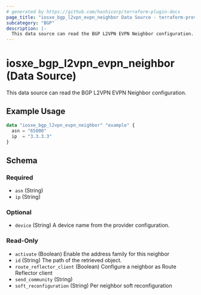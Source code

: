 ```yaml
---
# generated by https://github.com/hashicorp/terraform-plugin-docs
page_title: "iosxe_bgp_l2vpn_evpn_neighbor Data Source - terraform-provider-iosxe"
subcategory: "BGP"
description: |-
  This data source can read the BGP L2VPN EVPN Neighbor configuration.
---
```


# iosxe_bgp_l2vpn_evpn_neighbor (Data Source)

This data source can read the BGP L2VPN EVPN Neighbor configuration.

## Example Usage

```terraform
data "iosxe_bgp_l2vpn_evpn_neighbor" "example" {
  asn = "65000"
  ip  = "3.3.3.3"
}
```

<!-- schema generated by tfplugindocs -->
## Schema

### Required

- `asn` (String)
- `ip` (String)

### Optional

- `device` (String) A device name from the provider configuration.

### Read-Only

- `activate` (Boolean) Enable the address family for this neighbor
- `id` (String) The path of the retrieved object.
- `route_reflector_client` (Boolean) Configure a neighbor as Route Reflector client
- `send_community` (String)
- `soft_reconfiguration` (String) Per neighbor soft reconfiguration
